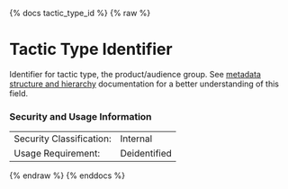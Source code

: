 {% docs tactic_type_id %}
{% raw %}

<a name="tactic_type_id"></a>
# Tactic Type Identifier

Identifier for tactic type, the product/audience group.
See [metadata structure and hierarchy](#!/model/model.aaa_life_data_platform.staging_metadata_metadata)
documentation for a better understanding of this field.

### Security and Usage Information
|    |    |
|---|---|
|Security Classification:| Internal |
|Usage Requirement:| Deidentified |

{% endraw %}
{% enddocs %}